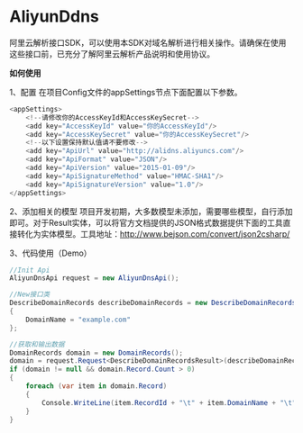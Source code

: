 # AliyunDdns
阿里云解析接口SDK，可以使用本SDK对域名解析进行相关操作。请确保在使用这些接口前，已充分了解阿里云解析产品说明和使用协议。

**如何使用**

1、配置
在项目Config文件的appSettings节点下面配置以下参数。
```csharp
<appSettings>
    <!--请修改你的AccessKeyId和AccessKeySecret-->
    <add key="AccessKeyId" value="你的AccessKeyId"/>
    <add key="AccessKeySecret" value="你的AccessKeySecret"/>
    <!--以下设置保持默认值请不要修改-->
    <add key="ApiUrl" value="http://alidns.aliyuncs.com"/>
    <add key="ApiFormat" value="JSON"/>
    <add key="ApiVersion" value="2015-01-09"/>
    <add key="ApiSignatureMethod" value="HMAC-SHA1"/>
    <add key="ApiSignatureVersion" value="1.0"/>
</appSettings>
```

2、添加相关的模型
项目开发初期，大多数模型未添加，需要哪些模型，自行添加即可。对于Result实体，可以将官方文档提供的JSON格式数据提供下面的工具直接转化为实体模型。工具地址：http://www.bejson.com/convert/json2csharp/

3、代码使用（Demo）
```csharp
//Init Api
AliyunDnsApi request = new AliyunDnsApi();

//New接口类
DescribeDomainRecords describeDomainRecords = new DescribeDomainRecords()
{
    DomainName = "example.com"
};

//获取和输出数据
DomainRecords domain = new DomainRecords();
domain = request.Request<DescribeDomainRecordsResult>(describeDomainRecords).DomainRecords; //泛型参数为Result实体模型
if (domain != null && domain.Record.Count > 0)
{
    foreach (var item in domain.Record)
    {
        Console.WriteLine(item.RecordId + "\t" + item.DomainName + "\t" + item.Status + "\t" + item.RR + "\t" + item.Value);
    }
}
```
